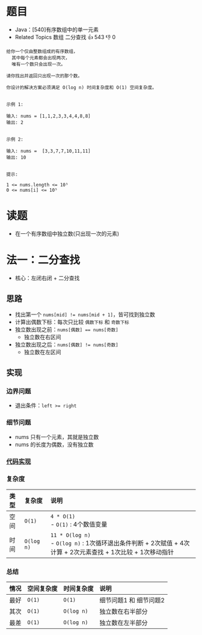 # 题目

- Java：[540]有序数组中的单一元素
- Related Topics 数组 二分查找 👍 543 👎 0

```text
给你一个仅由整数组成的有序数组，
  其中每个元素都会出现两次，
  唯有一个数只会出现一次。 

请你找出并返回只出现一次的那个数。 

你设计的解决方案必须满足 O(log n) 时间复杂度和 O(1) 空间复杂度。 


示例 1: 

输入: nums = [1,1,2,3,3,4,4,8,8]
输出: 2


示例 2: 

输入: nums =  [3,3,7,7,10,11,11]
输出: 10


提示: 

1 <= nums.length <= 10⁵ 
0 <= nums[i] <= 10⁵ 
```

# 读题

- 在一个有序数组中独立数(只出现一次的元素)

# 法一：二分查找

- 核心：左闭右闭 + 二分查找

## 思路

- 找出第一个 `nums[mid] != nums[mid + 1]`，皆可找到独立数
- 计算出偶数下标：每次只比较 `偶数下标` 和 `奇数下标`
- 独立数出现之前：`nums[偶数] == nums[奇数]`
  - 独立数在右区间
- 独立数出现之后：`nums[偶数] != nums[奇数]`
  - 独立数在左区间

## 实现

### 边界问题

- 退出条件：`left >= right`

### 细节问题

- nums 只有一个元素，其就是独立数
- nums 的长度为偶数，没有独立数

### [代码实现](/src/main/java/leetcode/sub0540/Demo01.java)

### 复杂度

类型 | 复杂度 | 说明
:--- |:--- |:---
空间 | `O(1)` | `4 * O(1)` </br> - `O(1)` : 4个数值变量
时间 | `O(log n)` | `11 * O(log n)` </br> - `O(log n)` : 1次循环退出条件判断 + 2次赋值 + 4次计算 + 2次元素查找 + 1次比较 + 1次移动指针

### 总结

情况 | 空间复杂度 | 时间复杂度 | 说明
:--- |:--- |:--- |:---
最好 | `O(1)` | `O(1)` | 细节问题1 和 细节问题2
其次 | `O(1)` | `O(log n)` | 独立数在右半部分
最差 | `O(1)` | `O(log n)` | 独立数在左半部分
